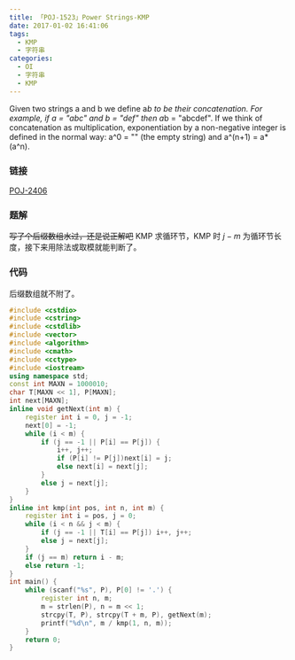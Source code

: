 ```yaml
---
title: 「POJ-1523」Power Strings-KMP
date: 2017-01-02 16:41:06
tags:
  - KMP
  - 字符串
categories:
  - OI
  - 字符串
  - KMP
---
```

Given two strings a and b we define a*b to be their concatenation. For example, if a = "abc" and b = "def" then a*b = "abcdef". If we think of concatenation as multiplication, exponentiation by a non-negative integer is defined in the normal way: a^0 = "" (the empty string) and a^(n+1) = a*(a^n).
<!-- more -->
### 链接
[POJ-2406](http://poj.org/problem?id=2406)
### 题解
~~写了个后缀数组水过，还是说正解吧~~
KMP 求循环节，KMP 时 $j - m$ 为循环节长度，接下来用除法或取模就能判断了。
### 代码
后缀数组就不附了。
``` cpp
#include <cstdio>
#include <cstring>
#include <cstdlib>
#include <vector>
#include <algorithm>
#include <cmath>
#include <cctype>
#include <iostream>
using namespace std;
const int MAXN = 1000010;
char T[MAXN << 1], P[MAXN];
int next[MAXN];
inline void getNext(int m) {
    register int i = 0, j = -1;
    next[0] = -1;
    while (i < m) {
        if (j == -1 || P[i] == P[j]) {
            i++, j++;
            if (P[i] != P[j])next[i] = j;
            else next[i] = next[j];
        }
        else j = next[j];
    }
}
inline int kmp(int pos, int n, int m) {
    register int i = pos, j = 0;
    while (i < n && j < m) {
        if (j == -1 || T[i] == P[j]) i++, j++;
        else j = next[j];
    }
    if (j == m) return i - m;
    else return -1;
}
int main() {
    while (scanf("%s", P), P[0] != '.') {
        register int n, m;
        m = strlen(P), n = m << 1;
        strcpy(T, P), strcpy(T + m, P), getNext(m);
        printf("%d\n", m / kmp(1, n, m));
    }
    return 0;
}
```


